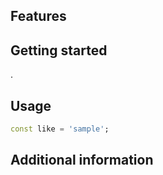 

## Features


## Getting started
.

## Usage



```dart
const like = 'sample';
```

## Additional information

